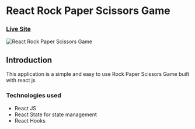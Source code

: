 # React Rock Paper Scissors Game

### [Live Site](https://amazing-benz-e69899.netlify.app)

![React Rock Paper Scissors Game](https://i.imgur.com/lfHg179.png)

## Introduction

This application is a simple and easy to use Rock Paper Scissors Game built with react js

### Technologies used

- React JS
- React State for state management
- React Hooks
